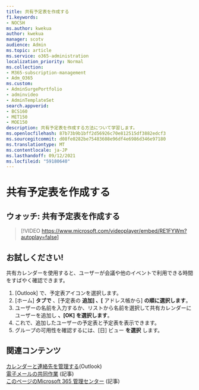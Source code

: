 ```yaml
---
title: 共有予定表を作成する
f1.keywords:
- NOCSH
ms.author: kwekua
author: kwekua
manager: scotv
audience: Admin
ms.topic: article
ms.service: o365-administration
localization_priority: Normal
ms.collection:
- M365-subscription-management
- Adm_O365
ms.custom:
- AdminSurgePortfolio
- adminvideo
- AdminTemplateSet
search.appverid:
- BCS160
- MET150
- MOE150
description: 共有予定表を作成する方法について学習します。
ms.openlocfilehash: 87b73b9b1bff2d56926c70e812515df3882edcf3
ms.sourcegitcommit: d08fe0282be75483608e96df4e6986d346e97180
ms.translationtype: MT
ms.contentlocale: ja-JP
ms.lasthandoff: 09/12/2021
ms.locfileid: "59180640"
---
```

# <a name="create-a-shared-calendar"></a>共有予定表を作成する

## <a name="watch-create-a-shared-calendar"></a>ウォッチ: 共有予定表を作成する

> [!VIDEO https://www.microsoft.com/videoplayer/embed/RE1FYWm?autoplay=false]

## <a name="try-it"></a>お試しください!

共有カレンダーを使用すると、ユーザーが会議や他のイベントで利用できる時間をすばやく確認できます。

1. [Outlook] で、予定表アイコンを選択します。
1. [ホーム] **タブで** 、[予定表の **追加] 、[** アドレス帳から] **の順に選択します**。
1. ユーザーの名前を入力するか、リストから名前を選択して共有カレンダーにユーザーを追加し **、[OK] を選択します**。
1. これで、追加したユーザーの予定表と予定表を表示できます。
1. グループの可用性を確認するには、[日] ビュー **を選択** します。

## <a name="related-content"></a>関連コンテンツ

[カレンダーと連絡先を管理する](https://support.microsoft.com/office/manage-your-calendar-and-contacts-in-outlook-631a182a-21e0-4e41-8fa2-0d83e55da02d)(Outlook)\
[電子メールの共同作業](../admin/email/email-collaboration.md) (記事)\
[このページのMicrosoft 365 管理センター](admin-center-overview.md) (記事)
